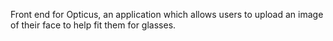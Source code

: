 Front end for Opticus, an application which allows users to upload an image of their face to help fit them for glasses.
